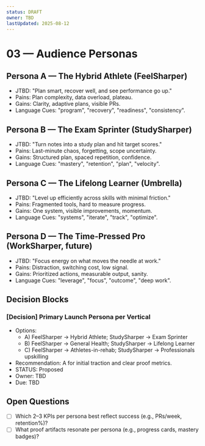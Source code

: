 ```yaml
---
status: DRAFT
owner: TBD
lastUpdated: 2025-08-12
---
```


# 03 — Audience Personas

## Persona A — The Hybrid Athlete (FeelSharper)
- JTBD: "Plan smart, recover well, and see performance go up."  
- Pains: Plan complexity, data overload, plateau.
- Gains: Clarity, adaptive plans, visible PRs.
- Language Cues: "program", "recovery", "readiness", "consistency".

## Persona B — The Exam Sprinter (StudySharper)
- JTBD: "Turn notes into a study plan and hit target scores."  
- Pains: Last-minute chaos, forgetting, scope uncertainty.
- Gains: Structured plan, spaced repetition, confidence.
- Language Cues: "mastery", "retention", "plan", "velocity".

## Persona C — The Lifelong Learner (Umbrella)
- JTBD: "Level up efficiently across skills with minimal friction."  
- Pains: Fragmented tools, hard to measure progress.
- Gains: One system, visible improvements, momentum.
- Language Cues: "systems", "iterate", "track", "optimize".

## Persona D — The Time-Pressed Pro (WorkSharper, future)
- JTBD: "Focus energy on what moves the needle at work."  
- Pains: Distraction, switching cost, low signal.
- Gains: Prioritized actions, measurable output, sanity.
- Language Cues: "leverage", "focus", "outcome", "deep work".

## Decision Blocks

### [Decision] Primary Launch Persona per Vertical
- Options:
  - A) FeelSharper → Hybrid Athlete; StudySharper → Exam Sprinter
  - B) FeelSharper → General Health; StudySharper → Lifelong Learner
  - C) FeelSharper → Athletes-in-rehab; StudySharper → Professionals upskilling
- Recommendation: A for initial traction and clear proof metrics.
- STATUS: Proposed
- Owner: TBD
- Due: TBD

## Open Questions
- [ ] Which 2–3 KPIs per persona best reflect success (e.g., PRs/week, retention%)?
- [ ] What proof artifacts resonate per persona (e.g., progress cards, mastery badges)?
